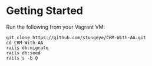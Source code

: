 # Getting Started

Run the following from your Vagrant VM:

    git clone https://github.com/stungeye/CRM-With-AA.git
    cd CRM-With-AA
    rails db:migrate
    rails db:seed
    rails s -b 0
